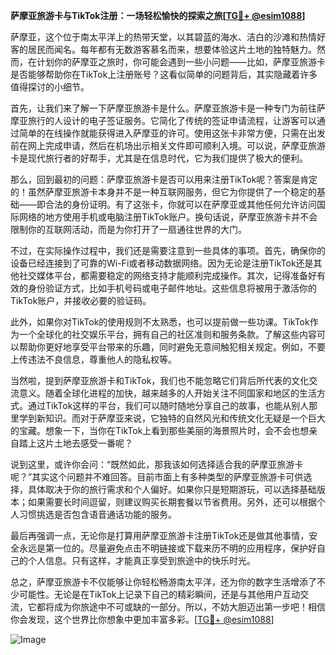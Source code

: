**萨摩亚旅游卡与TikTok注册：一场轻松愉快的探索之旅[[TG💪+ @esim1088](https://t.me/s/esim1088)]**

萨摩亚，这个位于南太平洋上的热带天堂，以其碧蓝的海水、洁白的沙滩和热情好客的居民而闻名。每年都有无数游客慕名而来，想要体验这片土地的独特魅力。然而，在计划你的萨摩亚之旅时，你可能会遇到一些小问题——比如，萨摩亚旅游卡是否能够帮助你在TikTok上注册账号？这看似简单的问题背后，其实隐藏着许多值得探讨的小细节。

首先，让我们来了解一下萨摩亚旅游卡是什么。萨摩亚旅游卡是一种专门为前往萨摩亚旅行的人设计的电子签证服务。它简化了传统的签证申请流程，让游客可以通过简单的在线操作就能获得进入萨摩亚的许可。使用这张卡非常方便，只需在出发前在网上完成申请，然后在机场出示相关文件即可顺利入境。可以说，萨摩亚旅游卡是现代旅行者的好帮手，尤其是在信息时代，它为我们提供了极大的便利。

那么，回到最初的问题：萨摩亚旅游卡是否可以用来注册TikTok呢？答案是肯定的！虽然萨摩亚旅游卡本身并不是一种互联网服务，但它为你提供了一个稳定的基础——即合法的身份证明。有了这张卡，你就可以在萨摩亚或其他任何允许访问国际网络的地方使用手机或电脑注册TikTok账户。换句话说，萨摩亚旅游卡并不会限制你的互联网活动，而是为你打开了一扇通往世界的大门。

不过，在实际操作过程中，我们还是需要注意到一些具体的事项。首先，确保你的设备已经连接到了可靠的Wi-Fi或者移动数据网络。因为无论是注册TikTok还是其他社交媒体平台，都需要稳定的网络支持才能顺利完成操作。其次，记得准备好有效的身份验证方式，比如手机号码或电子邮件地址。这些信息将被用于激活你的TikTok账户，并接收必要的验证码。

此外，如果你对TikTok的使用规则不太熟悉，也可以提前做一些功课。TikTok作为一个全球化的社交娱乐平台，拥有自己的社区准则和服务条款。了解这些内容可以帮助你更好地享受平台带来的乐趣，同时避免无意间触犯相关规定。例如，不要上传违法不良信息，尊重他人的隐私权等。

当然啦，提到萨摩亚旅游卡和TikTok，我们也不能忽略它们背后所代表的文化交流意义。随着全球化进程的加快，越来越多的人开始关注不同国家和地区的生活方式。通过TikTok这样的平台，我们可以随时随地分享自己的故事，也能从别人那里学到新知识。而对于萨摩亚来说，它独特的自然风光和传统文化无疑是一个巨大的宝藏。想象一下，当你在TikTok上看到那些美丽的海景照片时，会不会也想亲自踏上这片土地去感受一番呢？

说到这里，或许你会问：“既然如此，那我该如何选择适合我的萨摩亚旅游卡呢？”其实这个问题并不难回答。目前市面上有多种类型的萨摩亚旅游卡可供选择，具体取决于你的旅行需求和个人偏好。如果你只是短期游玩，可以选择基础版本；如果需要长时间逗留，则建议购买长期套餐以节省费用。另外，还可以根据个人习惯挑选是否包含语音通话功能的服务。

最后再强调一点，无论你是打算用萨摩亚旅游卡注册TikTok还是做其他事情，安全永远是第一位的。尽量避免点击不明链接或下载来历不明的应用程序，保护好自己的个人信息。只有这样，才能真正享受到旅途中的快乐时光。

总之，萨摩亚旅游卡不仅能够让你轻松畅游南太平洋，还为你的数字生活增添了不少可能性。无论是在TikTok上记录下自己的精彩瞬间，还是与其他用户互动交流，它都将成为你旅途中不可或缺的一部分。所以，不妨大胆迈出第一步吧！相信你会发现，这个世界比你想象中更加丰富多彩。[[TG💪+ @esim1088](https://t.me/s/esim1088)]

![Image](https://i.postimg.cc/4NQfJmqS/Snipaste-2025-05-13-00-14-12.png)